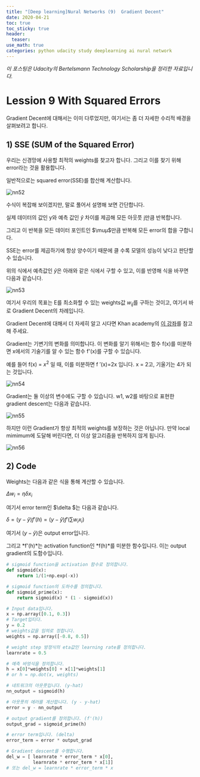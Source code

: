 ```yaml
---
title: "[Deep learning]Nural Networks (9)  Gradient Decent"
date: 2020-04-21
toc: true
toc_sticky: true
header:
  teaser: 
use_math: true
categories: python udacity study deeplearning ai nural network
---
```



*이 포스팅은 Udacity의 Bertelsmann Technology Scholarship을 정리한 자료입니다.*  


# Lession 9 With Squared Errors 

Gradient Decent에 대해서는 이미 다루었지만, 여기서는 좀 더 자세한 수리적 배경을 살펴보려고 합니다.


## 1) SSE (SUM of the Squared Error)

우리는 신경망에 사용할 최적의 weights를 찾고자 합니다. 그리고 이를 찾기 위해 error라는 것을 활용합니다.

일반적으로는 squared error(SSE)를 합산해 계산합니다.

![nn52](https://drive.google.com/uc?id=1WrKczZ3GBkAuK-RO3t2Gwp_rslt99oPp)

수식이 복잡해 보이겠지만, 말로 풀어서 설명해 보면 간단합니다.


실제 데이터의 값인 y와 예측 값인 $\widehat{y}$ 차이를 제곱해 모든 아웃풋 j만큼 반복합니다.

그리고 이 반복을 모든 데이터 포인트인 $\muμ$만큼 반복해 모든 error의 합을 구합니다.

SSE는 error를 제곱하기에 항상 양수이기 때문에 클 수록 모델의 성능이 낮다고 판단할 수 있습니다.

위의 식에서 예측값인  $\widehat{y}$은 아래와 같은 식에서 구할 수 있고, 이를 반영해 식을 바꾸면 다음과 같습니다.

![nn53](https://drive.google.com/uc?id=1Z8g6jfLOk059WGsJ8lnXt8L_ps-jKJPc)

여기서 우리의 목표는 E를 최소화할 수 있는 weights값 $w_{ij}$를 구하는 것이고, 여기서 바로 Gradient Decent의 차례입니다.

Gradient Decent에 대해서 더 자세히 알고 시다면 Khan academy의 [이 강좌](https://www.khanacademy.org/math/multivariable-calculus/multivariable-derivatives/gradient-and-directional-derivatives/v/gradient)를 참고해 주세요.

Gradient는 기변기의 변화를 의미합니다. 이 변화를 알기 위해서는 함수 f(x)를 미분하면 x에서의 기술기를 알 수 있는 함수  f'(x)를 구할 수 있습니다. 

예를 들어  f(x) = $x^2$ 일 때, 이를 미분하면 f ′(x)=2x 입니다. x = 2고, 기울기는 4가 되는 것입니다.

![nn54](https://drive.google.com/uc?id=15QD1tp8_iyq3GS1RqR0qHR9mk88k7wyb)

Gradient는 둘 이상의 변수에도 구할 수 있습니다. w1, w2를 바탕으로 표현한 gradient descent는 다음과 같습니다.

![nn55](https://drive.google.com/uc?id=1YqNHsWfnJpuSupuBr00wnVH_oDcT_C6v)

하지만 이런 Gradient가 항상 최적의 weights를 보장하는 것은 아닙니다. 만약 local mimimum에 도달해 버린다면, 더 이상 알고리즘을 반복하지 않게 됩니다.

![nn56](https://drive.google.com/uc?id=1plrVqepKdoSLRPNFjCuTfh65ci7pCgux)


## 2) Code

Weights는 다음과 같은 식을 통해 계산할 수 있습니다.

$\Delta w_{i} = \eta \delta x_{i}$

여기서 error term인 $\delta $는 다음과 같습니다.

$\delta = (y - \widehat{y})f'\left ( h \right ) = \left ( y - \widehat{y} \right )f'\left ( \sum w_{i}x_{i} \right )$

여기서 $\left ( y - \widehat{y} \right )$은 output error입니다. 

그리고 *f'(h)*는 activation function인 *f(h)*를 미분한 함수입니다. 이는 output gradient의 도함수입니다.


```python
# sigmoid function을 activation 함수로 정의합니다.
def sigmoid(x):
    return 1/(1+np.exp(-x))

# sigmoid function의 도하수를 정의합니다. 
def sigmoid_prime(x):
    return sigmoid(x) * (1 - sigmoid(x))

# Input data입니다.
x = np.array([0.1, 0.3])
# Target입티다.
y = 0.2
# weights값을 임의로 정합니다.
weights = np.array([-0.8, 0.5])

# weight step 방정식의 eta값인 learning rate를 정의합니다. 
learnrate = 0.5

# 예측 바엉식을 정의합니다.
h = x[0]*weights[0] + x[1]*weights[1]
# or h = np.dot(x, weights)

# 네트워크의 아웃풋입니다. (y-hat)
nn_output = sigmoid(h)

# 아웃풋의 에러를 계산합니다. (y - y-hat)
error = y - nn_output

# output gradient를 정의합니다. (f'(h))
output_grad = sigmoid_prime(h)

# error term입니다. (delta)
error_term = error * output_grad

# Gradient descent를 수행합니다. 
del_w = [ learnrate * error_term * x[0],
          learnrate * error_term * x[1]]
# 또는 del_w = learnrate * error_term * x
```

